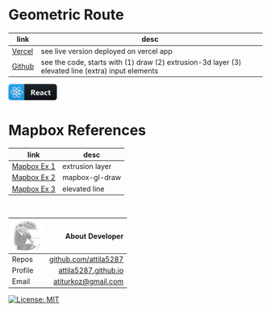 # Geometric Route

| link|desc|
| ---|----|
| [Vercel]    | see live version deployed on vercel app |
| [Github]    | see the code, starts with (1) draw (2) extrusion-3d layer (3) elevated line (extra) input elements

[Vercel]:https://geometric-route-react.vercel.app/
[Github]:https://www.github.com/attila5287/geometric-route-react

![react-badge](https://raw.githubusercontent.com/attila5287/img_readme/main/new/react_badge_96.png)


# Mapbox References

| link|desc|
| ---|----|
| [Mapbox Ex 1] | extrusion layer |
| [Mapbox Ex 2] | mapbox-gl-draw  |
| [Mapbox Ex 3] | elevated line   |


[Mapbox Ex 1]:https://docs.mapbox.com/mapbox-gl-js/example/3d-extrusion-floorplan/
[Mapbox Ex 2]:https://docs.mapbox.com/mapbox-gl-js/example/mapbox-gl-draw/
[Mapbox Ex 3]:https://docs.mapbox.com/mapbox-gl-js/example/elevated-line/



<br>

| ![dev]( https://raw.githubusercontent.com/attila5287/img_readme/main/all/dev.jpg "dev-icon") | About Developer | 
| -------------   | -------------: |
| Repos | [github.com/attila5287 ](https://github.com/attila5287/) |
| Profile | [ attila5287.github.io ](https:///attila5287.github.io/) |
| Email    |  atiturkoz@gmail.com | 


[![License: MIT](https://img.shields.io/badge/License-MIT-yellow.svg)](https://opensource.org/licenses/MIT) 
